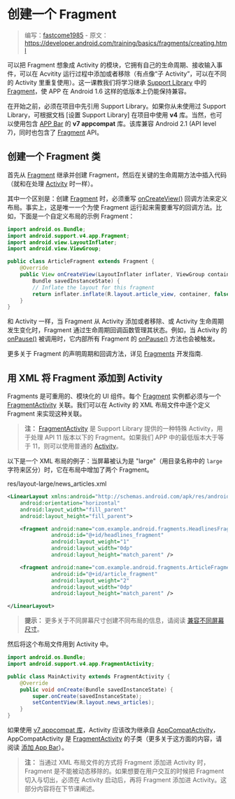 # 创建一个 Fragment

> 编写：[fastcome1985] - 原文：<https://developer.android.com/training/basics/fragments/creating.html>

可以把 Fragment 想象成 Activity 的模块，它拥有自己的生命周期、接收输入事件，可以在 Acvitity 运行过程中添加或者移除（有点像“子 Activity”，可以在不同的 Activity 里重复使用）。这一课教我们将学习继承 [Support Library] 中的 [Fragment]，使 APP 在 Android 1.6 这样的低版本上仍能保持兼容。

在开始之前，必须在项目中先引用 Support Library。如果你从未使用过 Support Library，可根据文档 [设置 Support Library] 在项目中使用 **v4** 库。当然，也可以使用包含 [APP Bar] 的 **v7 appcompat** 库。该库兼容 Android 2.1 (API level 7)，同时也包含了 [Fragment] API。

## 创建一个 Fragment 类

首先从 [Fragment] 继承并创建 Fragment，然后在关键的生命周期方法中插入代码（就和在处理 [Activity] 时一样）。

其中一个区别是：创建 [Fragment] 时，必须重写 [onCreateView()] 回调方法来定义布局。事实上，这是唯一一个为使 Fragment 运行起来需要重写的回调方法。比如，下面是一个自定义布局的示例 Fragment：

```java
import android.os.Bundle;
import android.support.v4.app.Fragment;
import android.view.LayoutInflater;
import android.view.ViewGroup;

public class ArticleFragment extends Fragment {
    @Override
    public View onCreateView(LayoutInflater inflater, ViewGroup container,
        Bundle savedInstanceState) {
        // Inflate the layout for this fragment
        return inflater.inflate(R.layout.article_view, container, false);
    }
}
```

和 Activity 一样，当 Fragment 从 Activity 添加或者移除、或 Activity 生命周期发生变化时，Fragment 通过生命周期回调函数管理其状态。例如，当 Activity 的 [onPause()<!--Activity.onPause()-->] 被调用时，它内部所有 Fragment 的 [onPause()<!--Fragment.onPause()-->] 方法也会被触发。

更多关于 Fragment 的声明周期和回调方法，详见 [Fragments] 开发指南.

## 用 XML 将 Fragment 添加到 Activity

Fragments 是可重用的、模块化的 UI 组件。每个 [Fragment] 实例都必须与一个 [FragmentActivity] 关联。我们可以在 Activity 的 XML 布局文件中逐个定义 Fragment 来实现这种关联。

> **注：** [FragmentActivity] 是 Support Library 提供的一种特殊 Activity，用于处理 API 11 版本以下的 Fragment。如果我们 APP 中的最低版本大于等于 11，则可以使用普通的 [Activity]。

以下是一个 XML 布局的例子：当屏幕被认为是 "large"（用目录名称中的 `large` 字符来区分）时，它在布局中增加了两个 Fragment。

res/layout-large/news_articles.xml

```xml
<LinearLayout xmlns:android="http://schemas.android.com/apk/res/android"
    android:orientation="horizontal"
    android:layout_width="fill_parent"
    android:layout_height="fill_parent">

    <fragment android:name="com.example.android.fragments.HeadlinesFragment"
              android:id="@+id/headlines_fragment"
              android:layout_weight="1"
              android:layout_width="0dp"
              android:layout_height="match_parent" />

    <fragment android:name="com.example.android.fragments.ArticleFragment"
              android:id="@+id/article_fragment"
              android:layout_weight="2"
              android:layout_width="0dp"
              android:layout_height="match_parent" />

</LinearLayout>
```

> **提示：** 更多关于不同屏幕尺寸创建不同布局的信息，请阅读 [兼容不同屏幕尺寸]。

然后将这个布局文件用到 Activity 中。

```java
import android.os.Bundle;
import android.support.v4.app.FragmentActivity;

public class MainActivity extends FragmentActivity {
    @Override
    public void onCreate(Bundle savedInstanceState) {
        super.onCreate(savedInstanceState);
        setContentView(R.layout.news_articles);
    }
}
```

如果使用 [v7 appcompat 库]，Activity 应该改为继承自 [AppCompatActivity]，AppCompatActivity 是 [FragmentActivity] 的子类（更多关于这方面的内容，请阅读 [添加 App Bar]）。

> **注：** 当通过 XML 布局文件的方式将 Fragment 添加进 Activity 时，Fragment 是不能被动态移除的。如果想要在用户交互的时候把 Fragment 切入与切出，必须在 Activity 启动后，再将 Fragment 添加进 Activity。这部分内容将在下节课阐述。


[fastcome1985]: https://github.com/fastcome1985

[Support Library]: https://developer.android.com/tools/support-library/index.html
[Fragment]: https://developer.android.com/reference/android/support/v4/app/Fragment.html
[Support Library Setup]: https://developer.android.com/tools/support-library/setup.html
[Action Bar]: http://developer.android.com/guide/topics/ui/actionbar.html
[APP Bar]: https://developer.android.com/training/appbar/index.html
[Activity]: https://developer.android.com/reference/android/app/Activity.html
[onCreateView()]: https://developer.android.com/reference/android/support/v4/app/Fragment.html#onCreateView(android.view.LayoutInflater,%20android.view.ViewGroup,%20android.os.Bundle)
[onPause()<!--Activity.onPause()-->]: https://developer.android.com/reference/android/app/Activity.html#onPause()
[onPause()<!--Fragment.onPause()-->]: https://developer.android.com/reference/android/support/v4/app/Fragment.html#onPause()
[Fragments]: https://developer.android.com/guide/components/fragments.html
[FragmentActivity]: https://developer.android.com/reference/android/support/v4/app/FragmentActivity.html
[兼容不同屏幕尺寸]: ../../ui/multiscreen/screen-sizes.html
[v7 appcompat 库]: https://developer.android.com/tools/support-library/features.html#v7-appcompat
[AppCompatActivity]: https://developer.android.com/reference/android/support/v7/app/AppCompatActivity.html
[FragmentActivity]: https://developer.android.com/reference/android/support/v4/app/FragmentActivity.html
[添加 App Bar]: https://developer.android.com/training/appbar/index.html
<!--
TODO:
翻译 https://developer.android.com/training/appbar/index.html
-->
